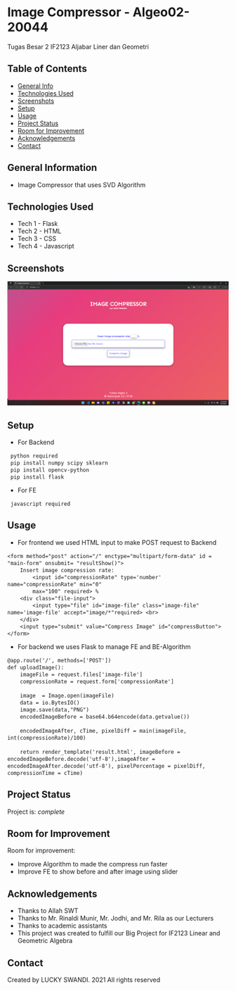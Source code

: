 # Image Compressor - Algeo02-20044
Tugas Besar 2 IF2123 Aljabar Liner dan Geometri


## Table of Contents
* [General Info](#general-information)
* [Technologies Used](#technologies-used)
* [Screenshots](#screenshots)
* [Setup](#setup)
* [Usage](#usage)
* [Project Status](#project-status)
* [Room for Improvement](#room-for-improvement)
* [Acknowledgements](#acknowledgements)
* [Contact](#contact)


## General Information
- Image Compressor that uses SVD Algorithm


## Technologies Used
- Tech 1 - Flask
- Tech 2 - HTML
- Tech 3 - CSS
- Tech 4 - Javascript


## Screenshots
![Example screenshot](./src/img/landingPage.png)
<!-- If you have screenshots you'd like to share, include them here. -->


## Setup
- For Backend <br>
```
 python required
 pip install numpy scipy sklearn
 pip install opencv-python
 pip install flask
```
- For FE <br>
```
 javascript required
```
## Usage

- For frontend we used HTML input to make POST request to Backend

```
<form method="post" action="/" enctype="multipart/form-data" id = "main-form" onsubmit= "resultShow()">
    Insert image compression rate: 
        <input id="compressionRate" type='number' name="compressionRate" min="0"
        max="100" required> %
    <div class="file-input">
        <input type="file" id="image-file" class="image-file" name='image-file' accept="image/*"required> <br>
    </div>
    <input type="submit" value="Compress Image" id="compressButton">
</form>
```

- For backend we uses Flask to manage FE and BE-Algorithm
```
@app.route('/', methods=['POST'])
def uploadImage():
    imageFile = request.files['image-file']
    compressionRate = request.form['compressionRate']

    image  = Image.open(imageFile)
    data = io.BytesIO()
    image.save(data,"PNG")
    encodedImageBefore = base64.b64encode(data.getvalue())

    encodedImageAfter, cTime, pixelDiff = main(imageFile, int(compressionRate)/100)

    return render_template('result.html', imageBefore = encodedImageBefore.decode('utf-8'),imageAfter = encodedImageAfter.decode('utf-8'), pixelPercentage = pixelDiff, compressionTime = cTime)
```


## Project Status
Project is:  _complete_


## Room for Improvement

Room for improvement:
- Improve Algorithm to made the compress run faster
- Improve FE to show before and after image using slider


## Acknowledgements
- Thanks to Allah SWT
- Thanks to Mr. Rinaldi Munir, Mr. Jodhi, and Mr. Rila as our Lecturers
- Thanks to academic assistants
- This project was created to fulfill our Big Project for IF2123 Linear and Geometric Algebra


## Contact
Created by LUCKY SWANDI. 2021 All rights reserved
